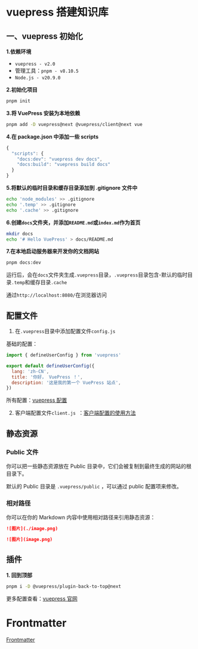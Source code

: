 # vuepress 搭建知识库

## 一、vuepress 初始化

**1.依赖环境**

- `vuepress - v2.0`
- 管理工具：`pnpm - v8.10.5`
- `Node.js - v20.9.0`

**2.初始化项目**

```bash
pnpm init
```

**3.将 VuePress 安装为本地依赖**

```bash
pnpm add -D vuepress@next @vuepress/client@next vue
```

**4.在 package.json 中添加一些 scripts**

```js
{
  "scripts": {
    "docs:dev": "vuepress dev docs",
    "docs:build": "vuepress build docs"
  }
}
```

**5.将默认的临时目录和缓存目录添加到 .gitignore 文件中**

```bash
echo 'node_modules' >> .gitignore
echo '.temp' >> .gitignore
echo '.cache' >> .gitignore
```

**6.创建`docs`文件夹，并添加`README.md`或`index.md`作为首页**

```bash
mkdir docs
echo '# Hello VuePress' > docs/README.md
```

**7.在本地启动服务器来开发你的文档网站**

```bash
pnpm docs:dev
```

运行后，会在`docs`文件夹生成`.vuepress`目录，`.vuepress`目录包含-默认的临时目录`.temp`和缓存目录`.cache`

通过`http://localhost:8080/`在浏览器访问

## 配置文件

1. 在`.vuepress`目录中添加配置文件`config.js`

基础的配置：

```js
import { defineUserConfig } from 'vuepress'

export default defineUserConfig({
  lang: 'zh-CN',
  title: '你好， VuePress ！',
  description: '这是我的第一个 VuePress 站点',
})
```

所有配置：[vuepress 配置](基础的配置)

2. 客户端配置文件`client.js `：[客户端配置的使用方法](https://vuepress.github.io/zh/advanced/cookbook/usage-of-client-config.html)

## 静态资源

### Public 文件

你可以把一些静态资源放在 Public 目录中，它们会被复制到最终生成的网站的根目录下。

默认的 Public 目录是 `.vuepress/public` ，可以通过 public 配置项来修改。

### 相对路径

你可以在你的 Markdown 内容中使用相对路径来引用静态资源：

```md
![图片](./image.png)

![图片](image.png)
```

## 插件

**1. 回到顶部**

```bash
pnpm i -D @vuepress/plugin-back-to-top@next
```

更多配置查看：[vuepress 官网](https://vuepress.github.io/zh/)

# Frontmatter

[Frontmatter](https://vuepress.github.io/zh/reference/default-theme/frontmatter.html)
